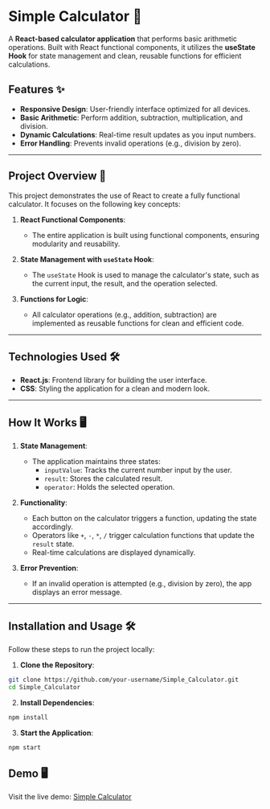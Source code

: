 # Simple Calculator 🧮

A **React-based calculator application** that performs basic arithmetic operations. Built with React functional components, it utilizes the **useState Hook** for state management and clean, reusable functions for efficient calculations.

## Features ✨

- **Responsive Design**: User-friendly interface optimized for all devices.
- **Basic Arithmetic**: Perform addition, subtraction, multiplication, and division.
- **Dynamic Calculations**: Real-time result updates as you input numbers.
- **Error Handling**: Prevents invalid operations (e.g., division by zero).

---

## Project Overview 🚀

This project demonstrates the use of React to create a fully functional calculator. It focuses on the following key concepts:

1. **React Functional Components**:
   - The entire application is built using functional components, ensuring modularity and reusability.

2. **State Management with `useState` Hook**:
   - The `useState` Hook is used to manage the calculator's state, such as the current input, the result, and the operation selected.

3. **Functions for Logic**:
   - All calculator operations (e.g., addition, subtraction) are implemented as reusable functions for clean and efficient code.

---

## Technologies Used 🛠️

- **React.js**: Frontend library for building the user interface.
- **CSS**: Styling the application for a clean and modern look.

---

## How It Works 🖥️

1. **State Management**:
   - The application maintains three states:
     - `inputValue`: Tracks the current number input by the user.
     - `result`: Stores the calculated result.
     - `operator`: Holds the selected operation.

2. **Functionality**:
   - Each button on the calculator triggers a function, updating the state accordingly.
   - Operators like `+`, `-`, `*`, `/` trigger calculation functions that update the `result` state.
   - Real-time calculations are displayed dynamically.

3. **Error Prevention**:
   - If an invalid operation is attempted (e.g., division by zero), the app displays an error message.

---

## Installation and Usage 🛠️

Follow these steps to run the project locally:

1. **Clone the Repository**:

  ```bash
  git clone https://github.com/your-username/Simple_Calculator.git
  cd Simple_Calculator
  ```

2. **Install Dependencies**:

  ```bash
  npm install
  ```
3. **Start the Application**:

  ```bash
  npm start
  ```

## Demo 🖥️
Visit the live demo: [Simple Calculator](https://simple-calculator-anis.netlify.app/)
